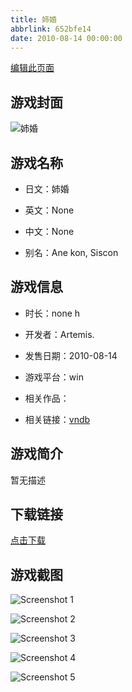 ```yaml
---
title: 姉婚
abbrlink: 652bfe14
date: 2010-08-14 00:00:00
---
```

[编辑此页面](https://github.com/ACG-3/ADV3-source/blob/main/source/_posts/%E5%A7%89%E5%A9%9A.md)

## 游戏封面

![姉婚](https://pan.timero.xyz/d/onedrive/img_lib_001/%E5%A7%89%E5%A9%9A_cover.avif)


## 游戏名称

- 日文：姉婚
- 英文：None
- 中文：None

- 别名：Ane kon, Siscon


## 游戏信息

- 时长：none h
- 开发者：Artemis.
- 发售日期：2010-08-14
- 游戏平台：win
- 相关作品：

- 相关链接：[vndb](https://vndb.org/v5034)


## 游戏简介

暂无描述


## 下载链接

[点击下载](https://pan.timero.xyz/onedrive/adv_lib_001/%E5%A7%89%E5%A9%9A)


## 游戏截图


![Screenshot 1](https://pan.timero.xyz/d/onedrive/img_lib_001/%E5%A7%89%E5%A9%9A_Screenshot_1.avif)

![Screenshot 2](https://pan.timero.xyz/d/onedrive/img_lib_001/%E5%A7%89%E5%A9%9A_Screenshot_2.avif)

![Screenshot 3](https://pan.timero.xyz/d/onedrive/img_lib_001/%E5%A7%89%E5%A9%9A_Screenshot_3.avif)

![Screenshot 4](https://pan.timero.xyz/d/onedrive/img_lib_001/%E5%A7%89%E5%A9%9A_Screenshot_4.avif)

![Screenshot 5](https://pan.timero.xyz/d/onedrive/img_lib_001/%E5%A7%89%E5%A9%9A_Screenshot_5.avif)

